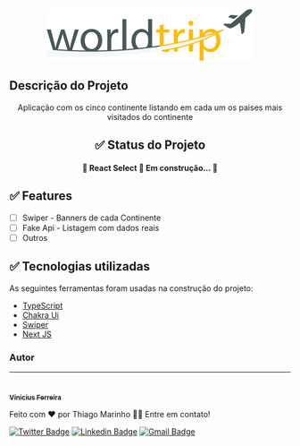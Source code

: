 <div align="center">
  <img src="public//Logo.svg" alt="Logo" />
</div>

## Descrição do Projeto

<p align="center">
  Aplicação com os cinco continente listando em cada um os paises mais visitados
  do continente
</p>

<h2 align="center">✅ Status do Projeto</h2>
<h4 align="center">🚧 React Select 🚀 Em construção... 🚧</h4>

## ✅ Features

- [ ] Swiper - Banners de cada Continente
- [ ] Fake Api - Listagem com dados reais
- [ ] Outros

## ✅ Tecnologias utilizadas

As seguintes ferramentas foram usadas na construção do projeto:

- [TypeScript](https://www.typescriptlang.org/)
- [Chakra Ui](https://chakra-ui.com/)
- [Swiper](https://swiperjs.com/react)
- [Next JS](https://nextjs.org/)

### Autor

---

<a href="https://blog.rocketseat.com.br/author/thiago/">
 <img style="border-radius: 50%;" src="https://avatars3.githubusercontent.com/u/380327?s=460&u=61b426b901b8fe02e12019b1fdb67bf0072d4f00&v=4" width="100px;" alt=""/>
 <br />
 <sub><b>Vinicius Ferreira</b></sub></a>

Feito com ❤️ por Thiago Marinho 👋🏽 Entre em contato!

[![Twitter Badge](https://img.shields.io/badge/-@tgmarinho-1ca0f1?style=flat-square&labelColor=1ca0f1&logo=twitter&logoColor=white&link=https://twitter.com/tgmarinho)](https://twitter.com/tgmarinho) [![Linkedin Badge](https://img.shields.io/badge/-Thiago-blue?style=flat-square&logo=Linkedin&logoColor=white&link=https://www.linkedin.com/in/tgmarinho/)](https://www.linkedin.com/in/tgmarinho/)
[![Gmail Badge](https://img.shields.io/badge/-tgmarinho@gmail.com-c14438?style=flat-square&logo=Gmail&logoColor=white&link=mailto:tgmarinho@gmail.com)](mailto:tgmarinho@gmail.com)
